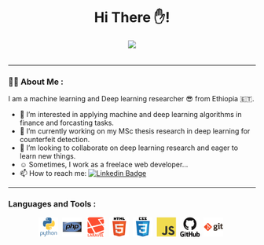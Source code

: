 <div align='center'>
  <h1> Hi There ✋!</h1>
    <img src="https://miro.medium.com/max/1400/1*bhFifratH9DjKqMBTeQG5A.gif" width="500"/>
</div><br/>

---

### :man_technologist: About Me :
I am a machine learning and Deep learning researcher 😎 from Ethiopia 🇪🇹.
- 👀 I’m interested in applying machine and deep learning algorithms in finance and forcasting tasks.
- 🌱 I’m currently working on my MSc thesis research in deep learning for counterfeit detection.
- 💞️ I’m looking to collaborate on deep learning research and eager to learn new things.
- ☺️  Sometimes, I work as a freelace web developer...
- 📫 How to reach me: [![Linkedin Badge](https://img.shields.io/badge/-kakbar-blue?style=flat&logo=Linkedin&logoColor=white)](https://linkedin.com/in/anteneh-getachew-5738961b7)

---

### Languages and Tools :

<div align='center'>
    <img src="https://github.com/devicons/devicon/blob/master/icons/python/python-original-wordmark.svg" title="Python" alt="Python" width="40" height="40"/>&nbsp;
    <img src="https://github.com/devicons/devicon/blob/master/icons/php/php-original.svg" title="Php" alt="Php" width="40" height="40"/>&nbsp;
    <img src="https://github.com/devicons/devicon/blob/master/icons/laravel/laravel-plain-wordmark.svg" title="Laravel" alt="Laravel" width="40" height="40"/>&nbsp;
    <img src="https://github.com/devicons/devicon/blob/master/icons/html5/html5-original-wordmark.svg" title="Html5" alt="Html" width="40" height="40"/>&nbsp;
    <img src="https://github.com/devicons/devicon/blob/master/icons/css3/css3-original-wordmark.svg" title="CSS3" alt="CSS3" width="40" height="40"/>&nbsp;
    <img src="https://github.com/devicons/devicon/blob/master/icons/javascript/javascript-original.svg" title="Javascript" alt="Javascript" width="40" height="40"/>&nbsp;
    <img src="https://github.com/devicons/devicon/blob/master/icons/github/github-original-wordmark.svg" title="GitHub" alt="GitHub" width="40" height="40"/>&nbsp;
    <img src="https://github.com/devicons/devicon/blob/master/icons/git/git-original-wordmark.svg" title="Git" alt="Git" width="40" height="40"/>&nbsp;
</div>

<!---
abiget/abiget is a ✨ special ✨ repository because its `README.md` (this file) appears on your GitHub profile.
You can click the Preview link to take a look at your changes.
--->
